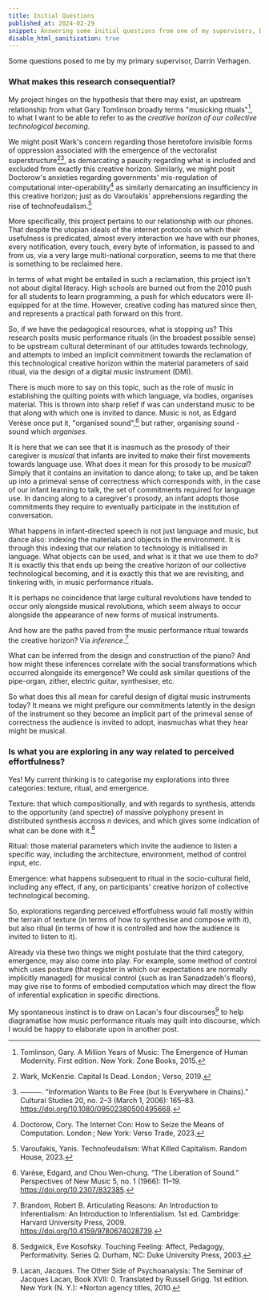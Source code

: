 ```yaml
---
title: Initial Questions
published_at: 2024-02-29
snippet: Answering some initial questions from one of my supervisers, Darrin Verhagen.
disable_html_sanitization: true
---
```


Some questions posed to me by my primary supervisor, Darrin Verhagen.

### What makes this research consequential?

My project hinges on the hypothesis that there may exist, an upstream relationship from what Gary Tomlinson broadly terms "musicking rituals"[^1], to what I want to be able to refer to as the *creative horizon of our collective technological becoming*.  

We might posit Wark's concern regarding those heretofore invisible forms of oppression associated with the emergence of the vectoralist superstructure[^2][^3], as demarcating a paucity regarding what is included and excluded from exactly this creative horizon.  Similarly, we might posit Doctorow's anxieties regarding governments' mis-regulation of computational inter-operability[^4] as similarly demarcating an insufficiency in this creative horizon; just as do Varoufakis' apprehensions regarding the rise of technofeudalism.[^5]

More specifically, this project pertains to our relationship with our phones.  That despite the utopian ideals of the internet protocols on which their usefulness is predicated, almost every interaction we have with our phones, every notification, every touch, every byte of information, is passed to and from us, via a very large multi-national corporation, seems to me that there is something to be reclaimed here.

In terms of what might be entailed in such a reclamation, this project isn't not about digital literacy.  High schools are burned out from the 2010 push for all students to learn programming, a push for which educators were ill-equipped for at the time.  However, creative coding has matured since then, and represents a practical path forward on this front.

So, if we have the pedagogical resources, what is stopping us?  This research posits music performance rituals (in the broadest possible sense) to be upstream cultural determinant of our attitudes towards technology, and attempts to imbed an implicit commitment towards the reclamation of this technological creative horizon within the material parameters of said ritual, via the design of a digital music instrument (DMI).

There is much more to say on this topic, such as the role of music in establishing the quilting points with which language, via bodies, organises material.  This is thrown into sharp relief if was can understand music to be that along with which one is invited to dance.  Music is not, as Edgard Verèse once put it, "organised sound",[^6] but rather, organis*ing* sound - sound which *organises*.

It is here that we can see that it is inasmuch as the prosody of their caregiver is *musical* that infants are invited to make their first movements towards language use.  What does it mean for this prosody to be *musical*?  Simply that it contains an invitation to dance along; to take up, and be taken up into a primeval sense of correctness which corresponds with, in the case of our infant learning to talk, the set of commitments required for language use.  In dancing along to a caregiver's prosody, an infant adopts those commitments they require to eventually participate in the institution of conversation.

What happens in infant-directed speech is not just language and music, but dance also: indexing the materials and objects in the environment.  It is through this indexing that our relation to technology is initialised in language.  What objects can be used, and what is it that we use them to do?  It is exactly this that ends up being the creative horizon of our collective technological becoming, and it is exactly this that we are revisiting, and tinkering with, in music performance rituals.

It is perhaps no coincidence that large cultural revolutions have tended to occur only alongside musical revolutions, which seem always to occur alongside the appearance of new forms of musical instruments.

And how are the paths paved from the music performance ritual towards the creative horizon?  Via *inference*.[^7]

What can be inferred from the design and construction of the piano?  And how might these inferences correlate with the social transformations which occurred alongside its emergence?  We could ask similar questions of the pipe-organ, zither, electric guitar, synthesiser, etc.

So what does this all mean for careful design of digital music instruments today?  It means we might prefigure our commitments latently in the design of the instrument so they become an implicit part of the primeval sense of correctness the audience is invited to adopt, inasmuchas what they hear might be musical.

### Is what you are exploring in any way related to perceived effortfulness?

Yes!  My current thinking is to categorise my explorations into three categories: texture, ritual, and emergence.  

Texture: that which compositionally, and with regards to synthesis, attends to the opportunity (and spectre) of massive polyphony present in distributed synthesis accross *n* devices, and which gives some indication of what can be done with it.[^8]

Ritual: those material parameters which invite the audience to listen a specific way, including the architecture, environment, method of control input, etc.

Emergence: what happens subsequent to ritual in the socio-cultural field, including any effect, if any, on participants' creative horizon of collective technological becoming.

So, explorations regarding perceived effortfulness would fall mostly within the terrain of texture (in terms of how to synthesise and compose with it), but also ritual (in terms of how it is controlled and how the audience is invited to listen to it).  

Already via these two things we might postulate that the third category, emergence, may also come into play.  For example, some method of control which uses posture (that register in which our expectations are normally implicitly managed) for musical control (such as Iran Sanadzadeh's floors), may give rise to forms of embodied computation which may direct the flow of inferential explication in specific directions.

My spontaneous instinct is to draw on Lacan's four discourses[^9] to help diagramatise how music performance rituals may quilt into discourse, which I would be happy to elaborate upon in another post.

[^1]: Tomlinson, Gary. A Million Years of Music: The Emergence of Human Modernity. First edition. New York: Zone Books, 2015.
[^2]: Wark, McKenzie. Capital Is Dead. London ; Verso, 2019.
[^3]: ———. “Information Wants to Be Free (but Is Everywhere in Chains).” Cultural Studies 20, no. 2–3 (March 1, 2006): 165–83. https://doi.org/10.1080/09502380500495668.
[^4]: Doctorow, Cory. The Internet Con: How to Seize the Means of Computation. London ; New York: Verso Trade, 2023.
[^5]: Varoufakis, Yanis. Technofeudalism: What Killed Capitalism. Random House, 2023.
[^6]: Varèse, Edgard, and Chou Wen-chung. “The Liberation of Sound.” Perspectives of New Music 5, no. 1 (1966): 11–19. https://doi.org/10.2307/832385.
[^7]: Brandom, Robert B. Articulating Reasons: An Introduction to Inferentialism: An Introduction to Inferentialism. 1st ed. Cambridge: Harvard University Press, 2009. https://doi.org/10.4159/9780674028739.
[^8]: Sedgwick, Eve Kosofsky. Touching Feeling: Affect, Pedagogy, Performativity. Series Q. Durham, NC: Duke University Press, 2003.
[^9]: Lacan, Jacques. The Other Side of Psychoanalysis: The Seminar of Jacques Lacan, Book XVII: 0. Translated by Russell Grigg. 1st edition. New York (N. Y.): *Norton agency titles, 2010.


<script>
   console.log (`hello from inside a markdown file 🤯`)
</script>